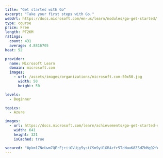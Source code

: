 ```yaml
---
title: "Get started with Go"
excerpt: "Take your first steps with Go."
webUrl: https://docs.microsoft.com/en-us/learn/modules/go-get-started/
type: course
price: Free
length: PT26M
ratings:
  count: 431
  average: 4.8816705
heat: 52

provider:
  name: Microsoft Learn
  domain: microsoft.com
  images:
    - url: /assets/images/organizations/microsoft.com-50x50.jpg
      width: 50
      height: 50

levels:
  - Beginner

topics:
  - Azure

images:
  - url: https://docs.microsoft.com/learn/achievements/go-get-started-social.png
    width: 641
    height: 321
    isCached: true

secured: "0pkm1ZNeUwm7QErFj+iiOVUjy5ystCSm9yU1GRAzfr5TcNuuK8ZSdZbMgQ2fwwRbVbBLGbNJJIbOtVNaWxzC7ZrnIProVizbQqRhwpQ87HqpnS5aYWIK9M2nDzZvVNpbxxDhiX1pZliLgPOhgkd7dfn31wrQ1bvgYmHjNG2rpJLqERaDZqli4Cgm9yrrG8paviNMU+5EAOC/G7NxLGNLy4GGwR5tYmRGw5bnqbWqVQwB0dlb0EKcJcL7LESGTi3c3fOSUhqbaA3TW0vZpEHREA/kMnUYBXHSuVMMUNh2oCfy9g9H90eKszZq4r2oxGhK8ZzfC+l0mcvMC15O/iuyp3nTKCuvpsP7nO3w2QrSezH2zDd3mFtfRGHAbiRMl5RJzbfrmEs0vFtBOs+vPxYDFwwUXTlbox2zDK0iI+cG/9g=;8RoRMmXpxZhamAXQVCA2rw=="
---
```


